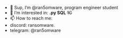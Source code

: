- 👋 Sup, I’m @ran5omware, program engineer student
- 👀 I’m interested in: **.py SQL** ~~1С~~
- 📫 How to reach me:
-  discord: ransomware.
-  telegram: @ran5omware
  
<!---
ran5omware/ran5omware is a ✨ special ✨ repository because its `README.md` (this file) appears on your GitHub profile.
You can click the Preview link to take a look at your changes.
--->
